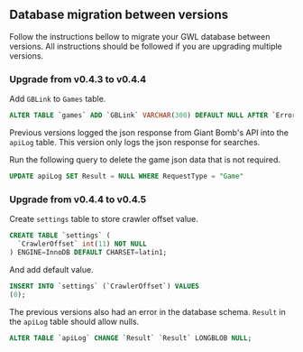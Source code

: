 ## Database migration between versions

Follow the instructions bellow to migrate your GWL database between versions. All instructions should be followed if you are upgrading multiple versions.

### Upgrade from v0.4.3 to v0.4.4

Add `GBLink` to `Games` table.

```SQL
ALTER TABLE `games` ADD `GBLink` VARCHAR(300) DEFAULT NULL AFTER `Error`;
```

Previous versions logged the json response from Giant Bomb's API into the `apiLog` table. This version only logs the json response for searches. 

Run the following query to delete the game json data that is not required.

```SQL
UPDATE apiLog SET Result = NULL WHERE RequestType = "Game"
```

### Upgrade from v0.4.4 to v0.4.5

Create `settings` table to store crawler offset value.

```SQL
CREATE TABLE `settings` (
  `CrawlerOffset` int(11) NOT NULL
) ENGINE=InnoDB DEFAULT CHARSET=latin1;
```

And add default value.

```SQL
INSERT INTO `settings` (`CrawlerOffset`) VALUES
(0);
```

The previous versions also had an error in the database schema. `Result` in the `apiLog` table should allow nulls.

```SQL
ALTER TABLE `apiLog` CHANGE `Result` `Result` LONGBLOB NULL;
```